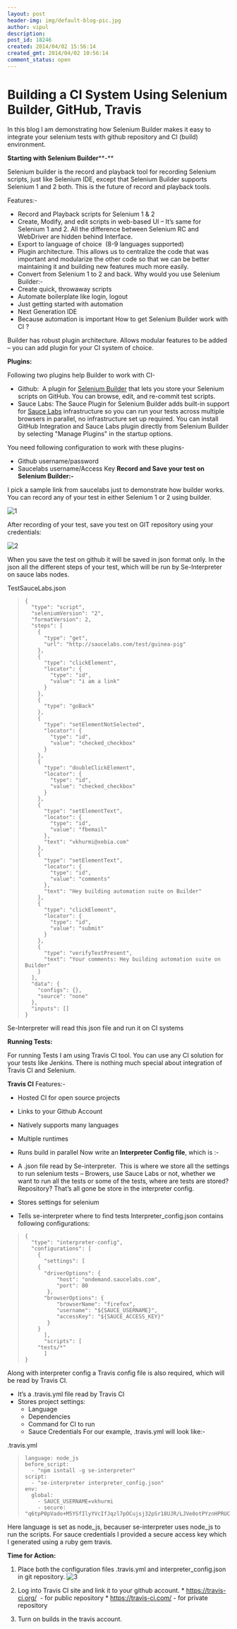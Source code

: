 ```yaml
---
layout: post
header-img: img/default-blog-pic.jpg
author: vipul
description: 
post_id: 18246
created: 2014/04/02 15:56:14
created_gmt: 2014/04/02 10:56:14
comment_status: open
---
```


# Building a CI System Using Selenium Builder, GitHub, Travis

In this blog I am demonstrating how Selenium Builder makes it easy to integrate your selenium tests with github repository and CI (build) environment.

**Starting with Selenium Builder****-**

Selenium builder is the record and playback tool for recording Selenium scripts, just like Selenium IDE, except that Selenium Builder supports Selenium 1 and 2 both. This is the future of record and playback tools.

Features:- 

  * Record and Playback scripts for Selenium 1 & 2
  * Create, Modify, and edit scripts in web-based UI – It’s same for Selenium 1 and 2. All the difference between Selenium RC and WebDriver are hidden behind Interface.
  * Export to language of choice  (8-9 languages supported)
  * Plugin architecture. This allows us to centralize the code that was important and modularize the other code so that we can be better maintaining it and building new features much more easily.
  * Convert from Selenium 1 to 2 and back.
Why would you use Selenium Builder:- 
  * Create quick, throwaway scripts
  * Automate boilerplate like login, logout
  * Just getting started with automation
  * Next Generation IDE
  * Because automation is important
How to get Selenium Builder work with CI ?

Builder has robust plugin architecture. Allows modular features to be added – you can add plugin for your CI system of choice.

**Plugins:**

Following two plugins help Builder to work with CI- 

  * Github:  A plugin for [Selenium Builder][1] that lets you store your Selenium scripts on GitHub. You can browse, edit, and re-commit test scripts.
  * Sauce Labs: The Sauce Plugin for Selenium Builder adds built-in support for [Sauce Labs][2] infrastructure so you can run your tests across multiple browsers in parallel, no infrastructure set up required.
You can install GitHub Integration and Sauce Labs plugin directly from Selenium Builder by selecting "Manage Plugins" in the startup options.

You need following configuration to work with these plugins- 

  * Github username/password
  * Saucelabs username/Access Key
**Record and Save your test on Selenium Builder:-**

I pick a sample link from saucelabs just to demonstrate how builder works. You can record any of your test in either Selenium 1 or 2 using builder. 

![1][3]

After recording of your test, save you test on GIT repository using your credentials: 

![2][4]

When you save the test on github it will be saved in json format only. In the json all the different steps of your test, which will be run by Se-Interpreter on sauce labs nodes.

TestSauceLabs.json 

> 
>     {
>       "type": "script",
>       "seleniumVersion": "2",
>       "formatVersion": 2,
>       "steps": [
>         {
>           "type": "get",
>           "url": "http://saucelabs.com/test/guinea-pig"
>         },
>         {
>           "type": "clickElement",
>           "locator": {
>             "type": "id",
>             "value": "i am a link"
>           }
>         },
>         {
>           "type": "goBack"
>         },
>         {
>           "type": "setElementNotSelected",
>           "locator": {
>             "type": "id",
>             "value": "checked_checkbox"
>           }
>         },
>         {
>           "type": "doubleClickElement",
>           "locator": {
>             "type": "id",
>             "value": "checked_checkbox"
>           }
>         },
>         {
>           "type": "setElementText",
>           "locator": {
>             "type": "id",
>             "value": "fbemail"
>           },
>           "text": "vkhurmi@xebia.com"
>         },
>         {
>           "type": "setElementText",
>           "locator": {
>             "type": "id",
>             "value": "comments"
>           },
>           "text": "Hey building automation suite on Builder"
>         },
>         {
>           "type": "clickElement",
>           "locator": {
>             "type": "id",
>             "value": "submit"
>           }
>         },
>         {
>           "type": "verifyTextPresent",
>           "text": "Your comments: Hey building automation suite on Builder"
>         }
>       ],
>       "data": {
>         "configs": {},
>         "source": "none"
>       },
>       "inputs": []
>     }

Se-Interpreter will read this json file and run it on CI systems

**Running Tests:**

For running Tests I am using Travis CI tool. You can use any CI solution for your tests like Jenkins. There is nothing much special about integration of Travis CI and Selenium.

**Travis CI** Features:- 

  * Hosted CI for open source projects
  * Links to your Github Account
  * Natively supports many languages
  * Multiple runtimes
  * Runs build in parallel
Now write an **Interpreter Config file**, which is :- 

  * A .json file read by Se-interpreter.  This is where we store all the settings to run selenium tests – Browers, use Sauce Labs or not, whether we want to run all the tests or some of the tests, where are tests are stored? Repository? That’s all gone be store in the interpreter config.
  * Stores settings for selenium
  * Tells se-interpreter where to find tests
Interpreter_config.json contains following configurations: 

> 
>     {
>       "type": "interpreter-config",
>       "configurations": [
>         {
>           "settings": [
>         {
>           "driverOptions": {
>               "host": "ondemand.saucelabs.com",
>               "port": 80
>            },
>           "browserOptions": {
>               "browserName": "firefox",
>               "username": "${SAUCE_USERNAME}",
>               "accessKey": "${SAUCE_ACCESS_KEY}"
>            }
>         }
>           ],
>           "scripts": [
>         "tests/*"
>           ]
>     }

Along with interpreter config a Travis config file is also required, which will be read by Travis CI. 

  * It’s a .travis.yml file read by Travis CI
  * Stores project settings: 
    * Language
    * Dependencies
    * Command for CI to run
    * Sauce Credentials
For our example, .travis.yml will look like:-

.travis.yml 

> 
>     language: node_js
>     before_script:
>       - "npm isntall -g se-interpreter"
>     script:
>       - "se-interpreter interpreter_config.json"
>     env:
>       global:
>         - SAUCE_USERNAME=vkhurmi
>         - secure: "q6tpP0pVado+M5YSfIlyYVcIfJqzl7pOCujsj32pSr18UJR/LJVe0otPYznHPRUCkSi0KLSouXRgpumV/QCUbpcwQ+XMaU3f4Qa5dlgqtWkrf6FV0G9GQz0tP3/dHhma5uWtqzbqXgtRflKrRIIUy0xaoUY8BaJLo8AiCla/XjY="

Here language is set as node_js, becauser se-interpreter uses node_js to run the scripts. For sauce credentials I provided a secure access key which I generated using a ruby gem travis.

**Time for Action:**

  1. Place both the configuration files .travis.yml and interpreter_config.json in git repository.
![3][5]

  2. Log into Travis CI site and link it to your github account.
    * <https://travis-ci.org/>  - for public repository
    * <https://travis-ci.com/> \- for private repository
  3. Turn on builds in the travis account.

   [1]: http://www.sebuilder.com/
   [2]: http://saucelabs.com/
   [3]: http://xebee.xebia.in/wp-content/uploads/2014/04/1-300x211.png
   [4]: http://xebee.xebia.in/wp-content/uploads/2014/04/2.png
   [5]: http://xebee.xebia.in/wp-content/uploads/2014/04/3-300x128.png